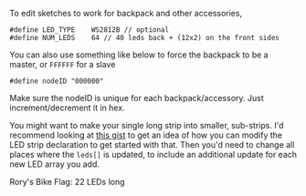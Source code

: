 To edit sketches to work for backpack and other accessories,

````
#define LED_TYPE    WS2812B // optional
#define NUM_LEDS    64 // 40 leds back + (12x2) on the front sides
````

You can also use something like below to force the backpack to be a master, or `FFFFFF` for a slave

````
#define nodeID "000000"
````

Make sure the nodeID is unique for each backpack/accessory.  Just increment/decrement it in hex.


You might want to make your single long strip into smaller, sub-strips.  I'd recommend looking at [this gist](https://gist.github.com/andre-geldenhuis/58435a7816f8b4575ea659164495b663) to get an idea of how you can modify the LED strip declaration to get started with that.  Then you'd need to change all places where the `leds[]` is updated, to include an additional update for each new LED array you add.

Rory's Bike Flag: 22 LEDs long